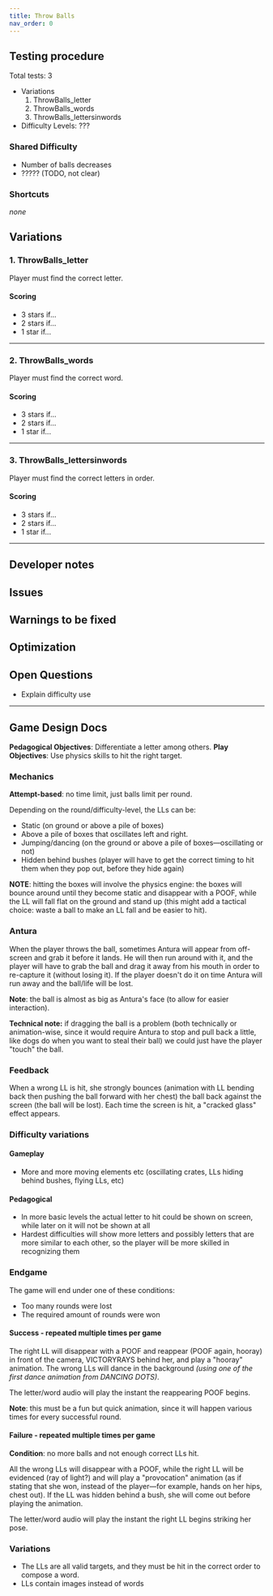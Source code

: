 ```yaml
---
title: Throw Balls
nav_order: 0
---
```


## Testing procedure
Total tests: 3
- Variations
    1. ThrowBalls_letter
	2. ThrowBalls_words
	3. ThrowBalls_lettersinwords
- Difficulty Levels: ???


### Shared Difficulty
- Number of balls decreases
- ????? (TODO, not clear)


### Shortcuts
_none_

## Variations
### 1. ThrowBalls_letter
Player must find the correct letter.

#### Scoring
- 3 stars if...
- 2 stars if...
- 1 star if...
---
### 2. ThrowBalls_words
Player must find the correct word.

#### Scoring
- 3 stars if...
- 2 stars if...
- 1 star if...
---
### 3. ThrowBalls_lettersinwords
Player must find the correct letters in order.

#### Scoring
- 3 stars if...
- 2 stars if...
- 1 star if...
---
## Developer notes

## Issues

## Warnings to be fixed

## Optimization

## Open Questions
- Explain difficulty use

---

## Game Design Docs

**Pedagogical Objectives**: Differentiate a letter among others.
**Play Objectives**: Use physics skills to hit the right target.

### Mechanics

**Attempt-based**: no time limit, just balls limit per round.

Depending on the round/difficulty-level, the LLs can be:

- Static (on ground or above a pile of boxes)
- Above a pile of boxes that oscillates left and right.
- Jumping/dancing (on the ground or above a pile of boxes—oscillating or not)
- Hidden behind bushes (player will have to get the correct timing to hit them when they pop out, before they hide again)

**NOTE**: hitting the boxes will involve the physics engine: the boxes will bounce around until they become static and disappear with a POOF, while the LL will fall flat on the ground and stand up (this might add a tactical choice: waste a ball to make an LL fall and be easier to hit).

### Antura

When the player throws the ball, sometimes Antura will appear from off-screen and grab it before it lands. He will then run around with it, and the player will have to grab the ball and drag it away from his mouth in order to re-capture it (without losing it). If the player doesn't do it on time Antura will run away and the ball/life will be lost.

**Note**: the ball is almost as big as Antura's face (to allow for easier interaction).

**Technical note:** if dragging the ball is a problem (both technically or animation-wise, since it would require Antura to stop and pull back a little, like dogs do when you want to steal their ball) we could just have the player "touch" the ball.

### Feedback

When a wrong LL is hit, she strongly bounces (animation with LL bending back then pushing the ball forward with her chest) the ball back against the screen (the ball will be lost). Each time the screen is hit, a "cracked glass" effect appears.

### Difficulty variations

#### Gameplay

- More and more moving elements etc (oscillating crates, LLs hiding behind bushes, flying LLs, etc)

#### Pedagogical

- In more basic levels the actual letter to hit could be shown on screen, while later on it will not be shown at all
- Hardest difficulties will show more letters and possibly letters that are more similar to each other, so the player will be more skilled in recognizing them

### Endgame

The game will end under one of these conditions:

- Too many rounds were lost
- The required amount of rounds were won

#### Success - repeated multiple times per game

The right LL will disappear with a POOF and reappear (POOF again, hooray) in front of the camera, VICTORYRAYS behind her, and play a "hooray" animation. The wrong LLs will dance in the background _(using one of the first dance animation from DANCING DOTS)_.

The letter/word audio will play the instant the reappearing POOF begins.

**Note**: this must be a fun but quick animation, since it will happen various times for every successful round.

#### Failure - repeated multiple times per game

**Condition**: no more balls and not enough correct LLs hit.

All the wrong LLs will disappear with a POOF, while the right LL will be evidenced (ray of light?) and will play a "provocation" animation (as if stating that she won, instead of the player—for example, hands on her hips, chest out). If the LL was hidden behind a bush, she will come out before playing the animation.

The letter/word audio will play the instant the right LL begins striking her pose.

### Variations

- The LLs are all valid targets, and they must be hit in the correct order to compose a word.
- LLs contain images instead of words
